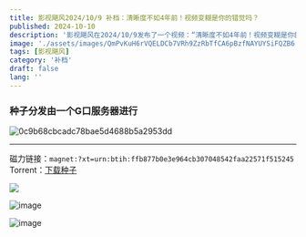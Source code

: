 ```yaml
---
title: 影视飓风2024/10/9 补档：清晰度不如4年前！视频变糊是你的错觉吗？
published: 2024-10-10
description: '影视飓风在2024/10/9发布了一个视频：“清晰度不如4年前！视频变糊是你的错觉吗？”但仅发布几小时后就被全网下架，背后的原因令人忍俊不禁'
image: './assets/images/QmPvKuH6rVQELDCb7VRh9ZzRbTfCA6pBzfNAYUYSiFQZB6.webp'
tags: [影视飓风]
category: '补档'
draft: false 
lang: ''
---
```


### 种子分发由一个G口服务器进行

![0c9b68cbcadc78bae5d4688b5a2953dd](https://ipfs.crossbell.io/ipfs/QmVSdY3zCyGRoH9CiWijtrdShENtnjrr6jf1EBsjsFFZ1h?img-quality=75&img-format=auto&img-onerror=redirect&img-width=750)

---

磁力链接：`magnet:?xt=urn:btih:ffb877b0e3e964cb307048542faa22571f515245`
Torrent：[下载种子](https://r2-dl.afo.im/guest/%E6%B8%85%E6%99%B0%E5%BA%A6%E4%B8%8D%E5%A6%824%E5%B9%B4%E5%89%8D%EF%BC%81%E8%A7%86%E9%A2%91%E5%8F%98%E7%B3%8A%E6%98%AF%E4%BD%A0%E7%9A%84%E9%94%99%E8%A7%89%E5%90%97%EF%BC%9F.torrent)

![](https://ipfs.crossbell.io/ipfs/QmePwzbKiJxX6pbrGu5MvUyMjqxzwdqGivayojzG8FsweC)

![image](https://ipfs.crossbell.io/ipfs/QmS6YpbApGvXmgoL5u93QVNb5LnQmwN5jdzY2fyjNoHUHB?img-quality=75&img-format=auto&img-onerror=redirect&img-width=1080)

![image](https://ipfs.crossbell.io/ipfs/QmTzY1LfXoPWy7EzzBANZZxVJ2fP2HF8jvr4DYWcYLT5W6?img-quality=75&img-format=auto&img-onerror=redirect&img-width=1080)
